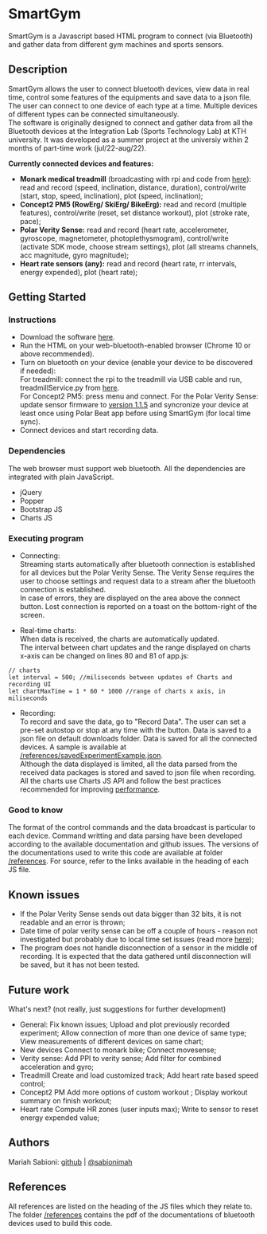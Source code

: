 # SmartGym

SmartGym is a Javascript based HTML program to connect (via Bluetooth) and gather data from different gym machines and sports sensors.  

## Description
  
SmartGym allows the user to connect bluetooth devices, view data in real time, control some features of the equipments and save data to a json file.  
The user can connect to one device of each type at a time. Multiple devices of different types can be connected simultaneously.  
The software is originally designed to connect and gather data from all the Bluetooth devices at the Integration Lab (Sports Technology Lab) at KTH university. It was developed as a summer project at the universiy within 2 months of part-time work (jul/22-aug/22).

**Currently connected devices and features:**
* **Monark medical treadmill** (broadcasting with rpi and code from [here](https://github.com/katsikaktus/treadmill/tree/treadmill_main/treadmillPi)): read and record (speed, inclination, distance, duration), control/write (start, stop, speed, inclination), plot (speed, inclination);
* **Concept2 PM5 (RowErg/ SkiErg/ BikeErg):** read and record (multiple features), control/write (reset, set distance workout), plot (stroke rate, pace);
* **Polar Verity Sense:** read and record (heart rate, accelerometer, gyroscope, magnetometer, photoplethysmogram), control/write (activate SDK mode, choose stream settings), plot (all streams channels, acc magnitude, gyro magnitude);
* **Heart rate sensors (any):** read and record (heart rate, rr intervals, energy expended), plot (heart rate);

## Getting Started

### Instructions

* Download the software [here](https://github.com/MariahSabioni/SmartGym).
* Run the HTML on your web-bluetooth-enabled browser (Chrome 10 or above recommended).
* Turn on bluetooth on your device (enable your device to be discovered if needed):  
For treadmill: connect the rpi to the treadmill via USB cable and run, treadmillService.py from [here](https://github.com/katsikaktus/treadmill/tree/treadmill_main/treadmillPi).  
For Concept2 PM5: press menu and connect.
For the Polar Verity Sense: update sensor firmware to [version 1.1.5](https://support.polar.com/en/updates/polar-verity-sense-11-firmware-update) and syncronize your device at least once using Polar Beat app before using SmartGym (for local time sync).
* Connect devices and start recording data.

### Dependencies

The web browser must support web bluetooth. All the dependencies are integrated with plain JavaScript.
* jQuery
* Popper
* Bootstrap JS
* Charts JS

### Executing program

* Connecting:  
Streaming starts automatically after bluetooth connection is established for all devices but the Polar Verity Sense. The Verity Sense requires the user to choose settings and request data to a stream after the bluetooth connection is established.  
In case of errors, they are displayed on the area above the connect button. Lost connection is reported on a toast on the bottom-right of the screen.

* Real-time charts:  
When data is received, the charts are automatically updated.  
The interval between chart updates and the range displayed on charts x-axis can be changed on lines 80 and 81 of app.js:  
```
// charts
let interval = 500; //miliseconds between updates of Charts and recording UI
let chartMaxTime = 1 * 60 * 1000 //range of charts x axis, in miliseconds
```

* Recording:  
To record and save the data, go to "Record Data". The user can set a pre-set autostop or stop at any time with the button. Data is saved to a json file on default downloads folder. Data is saved for all the connected devices. A sample is available at [/references/savedExperimentExample.json](https://github.com/MariahSabioni/SmartGym/references/savedExperimentExample.json).  
Although the data displayed is limited, all the data parsed from the received data packages is stored and saved to json file when recording.  
All the charts use Charts JS API and follow the best practices recommended for improving [performance](https://www.chartjs.org/docs/3.3.0/general/performance.html).

### Good to know

The format of the control commands and the data broadcast is particular to each device. Command writting and data parsing have been developed according to the available documentation and github issues. The versions of the documentations used to write this code are available at folder [/references](https://github.com/MariahSabioni/SmartGym/references). For source, refer to the links available in the heading of each JS file.

## Known issues

* If the Polar Verity Sense sends out data bigger than 32 bits, it is not readable and an error is thrown;
* Date time of polar verity sense can be off a couple of hours - reason not investigated but probably due to local time set issues (read more [here](https://github.com/polarofficial/polar-ble-sdk/issues/192#issuecomment-945407913));
* The program does not handle disconnection of a sensor in the middle of recording. It is expected that the data gathered until disconnection will be saved, but it has not been tested.


## Future work

What's next? (not really, just suggestions for further development)
* General:
Fix known issues;
Upload and plot previously recorded experiment;
Allow connection of more than one device of same type;
View measurements of different devices on same chart;
* New devices
Connect to monark bike;
Connect movesense;
* Verity sense:
Add PPI to verity sense;
Add filter for combined acceleration and gyro;
* Treadmill
Create and load customized track;
Add heart rate based speed control;
* Concept2 PM
Add more options of custom workout ;
Display workout summary on finish workout;
* Heart rate
Compute HR zones (user inputs max);
Write to sensor to reset energy expended value;

## Authors

Mariah Sabioni: [github](https://github.com/MariahSabioni) | [@sabionimah](https://www.instagram.com/sabionimah/)

## References

All references are listed on the heading of the JS files which they relate to.
The folder [/references](https://github.com/MariahSabioni/SmartGym/references) contains the pdf of the documentations of bluetooth devices used to build this code.
